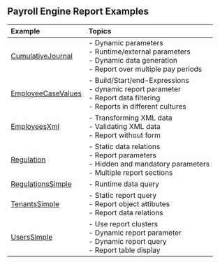 ## Payroll Engine Report Examples


| Example                    | Topics                                                    |
|:--|:--|
| [CumulativeJournal](https://github.com/Payroll-Engine/PayrollEngine/tree/main/Examples/ReportPayroll/CumulativeJournal) | - Dynamic parameters<br />- Runtime/external parameters<br />- Dynamic data generation<br />- Report over multiple pay periods |
| [EmployeeCaseValues](https://github.com/Payroll-Engine/PayrollEngine/tree/main/Examples/ReportPayroll/EmployeeCaseValues) | - Build/Start/end-Expressions<br />- dynamic report parameter<br />- Report data filtering<br />- Reports in different cultures |
| [EmployeesXml](https://github.com/Payroll-Engine/PayrollEngine/tree/main/Examples/ReportPayroll/EmployeesXml) | - Transforming XML data<br />- Validating XML data<br />- Report without form |
| [Regulation](https://github.com/Payroll-Engine/PayrollEngine/tree/main/Examples/ReportPayroll/Regulation) | - Static data relations<br />- Report parameters<br />- Hidden and mandatory parameters<br />- Multiple report sections |
| [RegulationsSimple](https://github.com/Payroll-Engine/PayrollEngine/tree/main/Examples/ReportPayrollRegulationsSimple) | - Runtime data query |
| [TenantsSimple](https://github.com/Payroll-Engine/PayrollEngine/tree/main/Examples/ReportPayroll/TenantsSimple) | - Static report query<br />- Report object attibutes<br />- Report data relations    |
| [UsersSimple](https://github.com/Payroll-Engine/PayrollEngine/tree/main/Examples/ReportPayroll/UsersSimple) | - Use report clusters<br />- Dynamic report parameter<br />- Dynamic report query<br />- Report table display |

